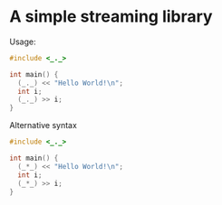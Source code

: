 # A simple streaming library

Usage:

```c++
#include <_._>

int main() {
  (_._) << "Hello World!\n";
  int i;
  (_._) >> i;
}
```

Alternative syntax
```c++
#include <_._>

int main() {
  (_*_) << "Hello World!\n";
  int i;
  (_*_) >> i;
}
```
